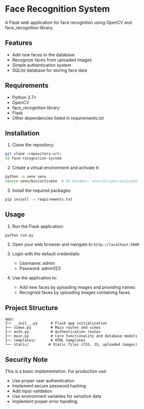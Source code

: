 # Face Recognition System

A Flask web application for face recognition using OpenCV and face_recognition library.

## Features

- Add new faces to the database
- Recognize faces from uploaded images
- Simple authentication system
- SQLite database for storing face data

## Requirements

- Python 3.7+
- OpenCV
- face_recognition library
- Flask
- Other dependencies listed in requirements.txt

## Installation

1. Clone the repository:
```bash
git clone <repository-url>
cd face-recognition-system
```

2. Create a virtual environment and activate it:
```bash
python -m venv venv
source venv/bin/activate  # On Windows: venv\Scripts\activate
```

3. Install the required packages:
```bash
pip install -r requirements.txt
```

## Usage

1. Run the Flask application:
```bash
python run.py
```

2. Open your web browser and navigate to `http://localhost:5000`

3. Login with the default credentials:
   - Username: admin
   - Password: admin123

4. Use the application to:
   - Add new faces by uploading images and providing names
   - Recognize faces by uploading images containing faces

## Project Structure

```
app/
├── __init__.py      # Flask app initialization
├── views.py         # Main routes and views
├── auth.py          # Authentication routes
├── main.py          # Core functionality and database models
├── templates/       # HTML templates
└── static/         # Static files (CSS, JS, uploaded images)
```

## Security Note

This is a basic implementation. For production use:
- Use proper user authentication
- Implement secure password hashing
- Add input validation
- Use environment variables for sensitive data
- Implement proper error handling 